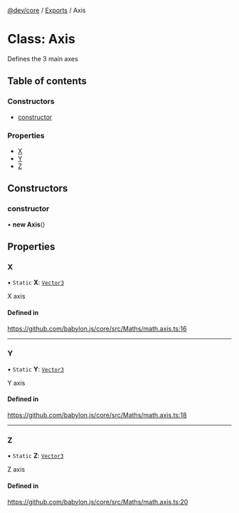[@dev/core](../README.md) / [Exports](../modules.md) / Axis

# Class: Axis

Defines the 3 main axes

## Table of contents

### Constructors

- [constructor](Axis.md#constructor)

### Properties

- [X](Axis.md#x)
- [Y](Axis.md#y)
- [Z](Axis.md#z)

## Constructors

### constructor

• **new Axis**()

## Properties

### X

▪ `Static` **X**: [`Vector3`](Vector3.md)

X axis

#### Defined in

https://github.com/babylon.js/core/src/Maths/math.axis.ts:16

___

### Y

▪ `Static` **Y**: [`Vector3`](Vector3.md)

Y axis

#### Defined in

https://github.com/babylon.js/core/src/Maths/math.axis.ts:18

___

### Z

▪ `Static` **Z**: [`Vector3`](Vector3.md)

Z axis

#### Defined in

https://github.com/babylon.js/core/src/Maths/math.axis.ts:20
